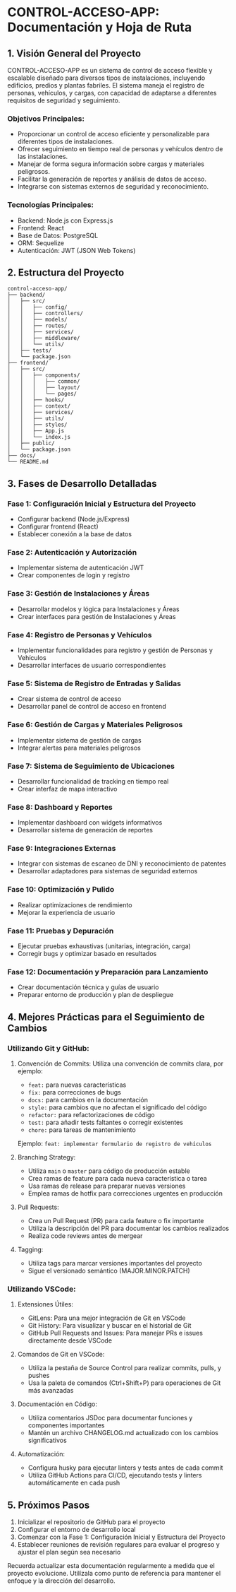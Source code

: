 # CONTROL-ACCESO-APP: Documentación y Hoja de Ruta

## 1. Visión General del Proyecto

CONTROL-ACCESO-APP es un sistema de control de acceso flexible y escalable diseñado para diversos tipos de instalaciones, incluyendo edificios, predios y plantas fabriles. El sistema maneja el registro de personas, vehículos, y cargas, con capacidad de adaptarse a diferentes requisitos de seguridad y seguimiento.

### Objetivos Principales:
- Proporcionar un control de acceso eficiente y personalizable para diferentes tipos de instalaciones.
- Ofrecer seguimiento en tiempo real de personas y vehículos dentro de las instalaciones.
- Manejar de forma segura información sobre cargas y materiales peligrosos.
- Facilitar la generación de reportes y análisis de datos de acceso.
- Integrarse con sistemas externos de seguridad y reconocimiento.

### Tecnologías Principales:
- Backend: Node.js con Express.js
- Frontend: React
- Base de Datos: PostgreSQL
- ORM: Sequelize
- Autenticación: JWT (JSON Web Tokens)

## 2. Estructura del Proyecto

```
control-acceso-app/
├── backend/
│   ├── src/
│   │   ├── config/
│   │   ├── controllers/
│   │   ├── models/
│   │   ├── routes/
│   │   ├── services/
│   │   ├── middleware/
│   │   └── utils/
│   ├── tests/
│   └── package.json
├── frontend/
│   ├── src/
│   │   ├── components/
│   │   │   ├── common/
│   │   │   ├── layout/
│   │   │   └── pages/
│   │   ├── hooks/
│   │   ├── context/
│   │   ├── services/
│   │   ├── utils/
│   │   ├── styles/
│   │   ├── App.js
│   │   └── index.js
│   ├── public/
│   └── package.json
├── docs/
└── README.md
```

## 3. Fases de Desarrollo Detalladas

### Fase 1: Configuración Inicial y Estructura del Proyecto
- Configurar backend (Node.js/Express)
- Configurar frontend (React)
- Establecer conexión a la base de datos

### Fase 2: Autenticación y Autorización
- Implementar sistema de autenticación JWT
- Crear componentes de login y registro

### Fase 3: Gestión de Instalaciones y Áreas
- Desarrollar modelos y lógica para Instalaciones y Áreas
- Crear interfaces para gestión de Instalaciones y Áreas

### Fase 4: Registro de Personas y Vehículos
- Implementar funcionalidades para registro y gestión de Personas y Vehículos
- Desarrollar interfaces de usuario correspondientes

### Fase 5: Sistema de Registro de Entradas y Salidas
- Crear sistema de control de acceso
- Desarrollar panel de control de acceso en frontend

### Fase 6: Gestión de Cargas y Materiales Peligrosos
- Implementar sistema de gestión de cargas
- Integrar alertas para materiales peligrosos

### Fase 7: Sistema de Seguimiento de Ubicaciones
- Desarrollar funcionalidad de tracking en tiempo real
- Crear interfaz de mapa interactivo

### Fase 8: Dashboard y Reportes
- Implementar dashboard con widgets informativos
- Desarrollar sistema de generación de reportes

### Fase 9: Integraciones Externas
- Integrar con sistemas de escaneo de DNI y reconocimiento de patentes
- Desarrollar adaptadores para sistemas de seguridad externos

### Fase 10: Optimización y Pulido
- Realizar optimizaciones de rendimiento
- Mejorar la experiencia de usuario

### Fase 11: Pruebas y Depuración
- Ejecutar pruebas exhaustivas (unitarias, integración, carga)
- Corregir bugs y optimizar basado en resultados

### Fase 12: Documentación y Preparación para Lanzamiento
- Crear documentación técnica y guías de usuario
- Preparar entorno de producción y plan de despliegue

## 4. Mejores Prácticas para el Seguimiento de Cambios

### Utilizando Git y GitHub:

1. Convención de Commits:
   Utiliza una convención de commits clara, por ejemplo:
   - `feat:` para nuevas características
   - `fix:` para correcciones de bugs
   - `docs:` para cambios en la documentación
   - `style:` para cambios que no afectan el significado del código
   - `refactor:` para refactorizaciones de código
   - `test:` para añadir tests faltantes o corregir existentes
   - `chore:` para tareas de mantenimiento

   Ejemplo: `feat: implementar formulario de registro de vehículos`

2. Branching Strategy:
   - Utiliza `main` o `master` para código de producción estable
   - Crea ramas de feature para cada nueva característica o tarea
   - Usa ramas de release para preparar nuevas versiones
   - Emplea ramas de hotfix para correcciones urgentes en producción

3. Pull Requests:
   - Crea un Pull Request (PR) para cada feature o fix importante
   - Utiliza la descripción del PR para documentar los cambios realizados
   - Realiza code reviews antes de mergear

4. Tagging:
   - Utiliza tags para marcar versiones importantes del proyecto
   - Sigue el versionado semántico (MAJOR.MINOR.PATCH)

### Utilizando VSCode:

1. Extensiones Útiles:
   - GitLens: Para una mejor integración de Git en VSCode
   - Git History: Para visualizar y buscar en el historial de Git
   - GitHub Pull Requests and Issues: Para manejar PRs e issues directamente desde VSCode

2. Comandos de Git en VSCode:
   - Utiliza la pestaña de Source Control para realizar commits, pulls, y pushes
   - Usa la paleta de comandos (Ctrl+Shift+P) para operaciones de Git más avanzadas

3. Documentación en Código:
   - Utiliza comentarios JSDoc para documentar funciones y componentes importantes
   - Mantén un archivo CHANGELOG.md actualizado con los cambios significativos

4. Automatización:
   - Configura husky para ejecutar linters y tests antes de cada commit
   - Utiliza GitHub Actions para CI/CD, ejecutando tests y linters automáticamente en cada push

## 5. Próximos Pasos

1. Inicializar el repositorio de GitHub para el proyecto
2. Configurar el entorno de desarrollo local
3. Comenzar con la Fase 1: Configuración Inicial y Estructura del Proyecto
4. Establecer reuniones de revisión regulares para evaluar el progreso y ajustar el plan según sea necesario

Recuerda actualizar esta documentación regularmente a medida que el proyecto evolucione. Utilízala como punto de referencia para mantener el enfoque y la dirección del desarrollo.
